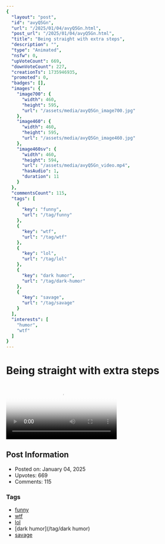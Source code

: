 ```yaml
---
{
  "layout": "post",
  "id": "avyQ5Gn",
  "url": "/2025/01/04/avyQ5Gn.html",
  "post_url": "/2025/01/04/avyQ5Gn.html",
  "title": "Being straight with extra steps",
  "description": "",
  "type": "Animated",
  "nsfw": 0,
  "upVoteCount": 669,
  "downVoteCount": 227,
  "creationTs": 1735946935,
  "promoted": 0,
  "badges": [],
  "images": {
    "image700": {
      "width": 460,
      "height": 595,
      "url": "/assets/media/avyQ5Gn_image700.jpg"
    },
    "image460": {
      "width": 460,
      "height": 595,
      "url": "/assets/media/avyQ5Gn_image460.jpg"
    },
    "image460sv": {
      "width": 460,
      "height": 594,
      "url": "/assets/media/avyQ5Gn_video.mp4",
      "hasAudio": 1,
      "duration": 11
    }
  },
  "commentsCount": 115,
  "tags": [
    {
      "key": "funny",
      "url": "/tag/funny"
    },
    {
      "key": "wtf",
      "url": "/tag/wtf"
    },
    {
      "key": "lol",
      "url": "/tag/lol"
    },
    {
      "key": "dark humor",
      "url": "/tag/dark-humor"
    },
    {
      "key": "savage",
      "url": "/tag/savage"
    }
  ],
  "interests": [
    "humor",
    "wtf"
  ]
}
---
```


# Being straight with extra steps

<video controls playsinline loop poster="/assets/media/avyQ5Gn_image460.jpg">
  <source src="/assets/media/avyQ5Gn_video.mp4" type="video/mp4">
  Your browser does not support the video tag.
</video>

## Post Information

- Posted on: January 04, 2025
- Upvotes: 669
- Comments: 115

### Tags

- [funny](/tag/funny)
- [wtf](/tag/wtf)
- [lol](/tag/lol)
- [dark humor](/tag/dark humor)
- [savage](/tag/savage)

